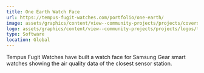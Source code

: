 ```yaml
---
title: One Earth Watch Face
url: https://tempus-fugit-watches.com/portfolio/one-earth/
image: assets/graphics/content/view--community-projects/projects/covers/tempus-fugit.png
logo: assets/graphics/content/view--community-projects/projects/logos/tfw.png
type: Software
location: Global
---
```


Tempus Fugit Watches have built a watch face for Samsung Gear smart watches showing the air quality data of the closest sensor station.
